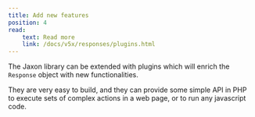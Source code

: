 ```yaml
---
title: Add new features
position: 4
read:
    text: Read more
    link: /docs/v5x/responses/plugins.html
---
```


The Jaxon library can be extended with plugins which will enrich the `Response` object with new functionalities.

They are very easy to build, and they can provide some simple API in PHP to execute sets of complex actions in a web page, or to run any javascript code.
